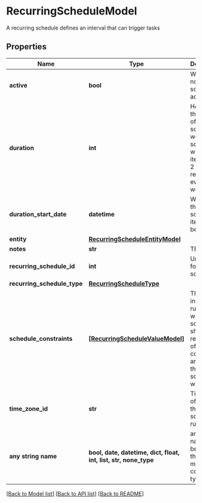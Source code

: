 # RecurringScheduleModel

A recurring schedule defines an interval that can trigger tasks

## Properties
Name | Type | Description | Notes
------------ | ------------- | ------------- | -------------
**active** | **bool** | Whether or not the schedule is active | [optional] 
**duration** | **int** | How long is the iteration of this schedule.  A weekly schedule with an iteration of 2 would restart every other week. | [optional] 
**duration_start_date** | **datetime** | When does the schedule iteration begin | [optional] 
**entity** | [**RecurringScheduleEntityModel**](RecurringScheduleEntityModel.md) |  | [optional] 
**notes** | **str** | TBD | [optional] 
**recurring_schedule_id** | **int** | Unique ID for this schedule | [optional] 
**recurring_schedule_type** | [**RecurringScheduleType**](RecurringScheduleType.md) |  | [optional] 
**schedule_constraints** | [**[RecurringScheduleValueModel]**](RecurringScheduleValueModel.md) | These indicate the rules for when a schedule should recur.  If all of the constraints are met then the schedule will trigger. | [optional] 
**time_zone_id** | **str** | Time Zone of the times the schedule is run | [optional] 
**any string name** | **bool, date, datetime, dict, float, int, list, str, none_type** | any string name can be used but the value must be the correct type | [optional]

[[Back to Model list]](../README.md#documentation-for-models) [[Back to API list]](../README.md#documentation-for-api-endpoints) [[Back to README]](../README.md)


